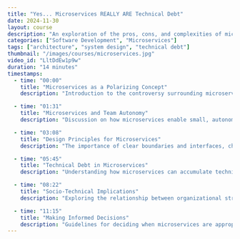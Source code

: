 ```yaml
---
title: "Yes... Microservices REALLY ARE Technical Debt"
date: 2024-11-30
layout: course
description: "An exploration of the pros, cons, and complexities of microservices and their socio-technical implications."
categories: ["Software Development", "Microservices"]
tags: ["architecture", "system design", "technical debt"]
thumbnail: "/images/courses/microservices.jpg"
video_id: "LltDdEw1p9w"
duration: "14 minutes"
timestamps:
  - time: "00:00"
    title: "Microservices as a Polarizing Concept"
    description: "Introduction to the controversy surrounding microservices, acknowledging trade-offs, and exploring their socio-technical nature."

  - time: "01:31"
    title: "Microservices and Team Autonomy"
    description: "Discussion on how microservices enable small, autonomous teams, and the impact of team dynamics on system design."

  - time: "03:08"
    title: "Design Principles for Microservices"
    description: "The importance of clear boundaries and interfaces, challenges of distributed monoliths, and pitfalls of poor design."

  - time: "05:45"
    title: "Technical Debt in Microservices"
    description: "Understanding how microservices can accumulate technical debt and strategies for managing it effectively."

  - time: "08:22"
    title: "Socio-Technical Implications"
    description: "Exploring the relationship between organizational structure, team dynamics, and system architecture."

  - time: "11:15"
    title: "Making Informed Decisions"
    description: "Guidelines for deciding when microservices are appropriate and how to implement them successfully."
---
```

